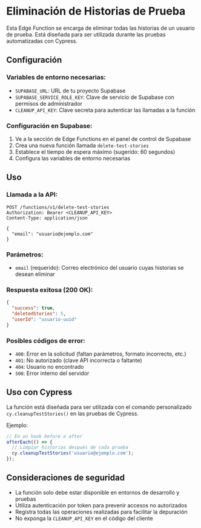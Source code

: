 # Eliminación de Historias de Prueba

Esta Edge Function se encarga de eliminar todas las historias de un usuario de prueba. Está diseñada para ser utilizada durante las pruebas automatizadas con Cypress.

## Configuración

### Variables de entorno necesarias:

- `SUPABASE_URL`: URL de tu proyecto Supabase
- `SUPABASE_SERVICE_ROLE_KEY`: Clave de servicio de Supabase con permisos de administrador
- `CLEANUP_API_KEY`: Clave secreta para autenticar las llamadas a la función

### Configuración en Supabase:

1. Ve a la sección de Edge Functions en el panel de control de Supabase
2. Crea una nueva función llamada `delete-test-stories`
3. Establece el tiempo de espera máximo (sugerido: 60 segundos)
4. Configura las variables de entorno necesarias

## Uso

### Llamada a la API:

```http
POST /functions/v1/delete-test-stories
Authorization: Bearer <CLEANUP_API_KEY>
Content-Type: application/json

{
  "email": "usuario@ejemplo.com"
}
```

### Parámetros:

- `email` (requerido): Correo electrónico del usuario cuyas historias se desean eliminar

### Respuesta exitosa (200 OK):

```json
{
  "success": true,
  "deletedStories": 5,
  "userId": "usuario-uuid"
}
```

### Posibles códigos de error:

- `400`: Error en la solicitud (faltan parámetros, formato incorrecto, etc.)
- `401`: No autorizado (clave API incorrecta o faltante)
- `404`: Usuario no encontrado
- `500`: Error interno del servidor

## Uso con Cypress

La función está diseñada para ser utilizada con el comando personalizado `cy.cleanupTestStories()` en las pruebas de Cypress.

Ejemplo:

```javascript
// En un hook before o after
afterEach(() => {
  // Limpiar historias después de cada prueba
  cy.cleanupTestStories('usuario@ejemplo.com');
});
```

## Consideraciones de seguridad

- La función solo debe estar disponible en entornos de desarrollo y pruebas
- Utiliza autenticación por token para prevenir accesos no autorizados
- Registra todas las operaciones realizadas para facilitar la depuración
- No exponga la `CLEANUP_API_KEY` en el código del cliente
